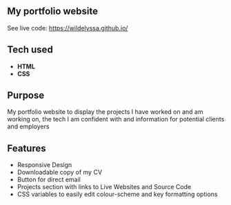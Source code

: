 ## My portfolio website

See live code: https://wildelyssa.github.io/

## Tech used
* **HTML**
* **CSS**

## Purpose
My portfolio website to display the projects I have worked on and am working on, the tech I am confident with and information for potential clients and employers

## Features
* Responsive Design
* Downloadable copy of my CV
* Button for direct email
* Projects section with links to Live Websites and Source Code
* CSS variables to easily edit colour-scheme and key formatting options


